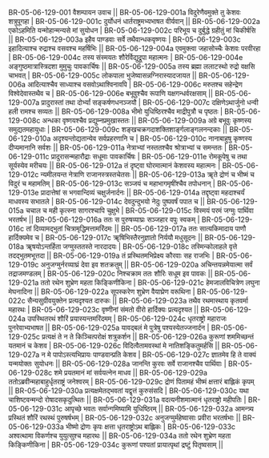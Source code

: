 BR-05-06-129-001  	वैशम्पायन उवाच ||
BR-05-06-129-001a	विदुरेणैवमुक्ते तु केशवः शत्रुपूगहा |
BR-05-06-129-001c	दुर्योधनं धार्तराष्ट्रमभ्यभाषत वीर्यवान् ||
BR-05-06-129-002a	एकोऽहमिति यन्मोहान्मन्यसे मां सुयोधन |
BR-05-06-129-002c	परिभूय च दुर्बुद्धे ग्रहीतुं मां चिकीर्षसि ||
BR-05-06-129-003a	इहैव पाण्डवाः सर्वे तथैवान्धकवृष्णयः |
BR-05-06-129-003c	इहादित्याश्च रुद्राश्च वसवश्च महर्षिभिः ||
BR-05-06-129-004a	एवमुक्त्वा जहासोच्चैः केशवः परवीरहा |
BR-05-06-129-004c	तस्य संस्मयतः शौरेर्विद्युद्रूपा महात्मनः |
BR-05-06-129-004e 	अङ्गुष्ठमात्रास्त्रिदशा मुमुचुः पावकार्चिषः ||
BR-05-06-129-005a	तस्य ब्रह्मा ललाटस्थो रुद्रो वक्षसि चाभवत् |
BR-05-06-129-005c	लोकपाला भुजेष्वासन्नग्निरास्यादजायत ||
BR-05-06-129-006a	आदित्याश्चैव साध्याश्च वसवोऽथाश्विनावपि |
BR-05-06-129-006c	मरुतश्च सहेन्द्रेण विश्वेदेवास्तथैव च |
BR-05-06-129-006e 	बभूवुश्चैव रूपाणि यक्षगन्धर्वरक्षसाम् ||
BR-05-06-129-007a	प्रादुरास्तां तथा दोर्भ्यां सङ्कर्षणधनञ्जयौ |
BR-05-06-129-007c	दक्षिणेऽथार्जुनो धन्वी हली रामश्च सव्यतः ||
BR-05-06-129-008a	भीमो युधिष्ठिरश्चैव माद्रीपुत्रौ च पृष्ठतः |
BR-05-06-129-008c	अन्धका वृष्णयश्चैव प्रद्युम्नप्रमुखास्ततः ||
BR-05-06-129-009a	अग्रे बभूवुः कृष्णस्य समुद्यतमहायुधाः |
BR-05-06-129-009c	शङ्खचक्रगदाशक्तिशार्ङ्गलाङ्गलनन्दकाः ||
BR-05-06-129-010a	अदृश्यन्तोद्यतान्येव सर्वप्रहरणानि च |
BR-05-06-129-010c	नानाबाहुषु कृष्णस्य दीप्यमानानि सर्वशः ||
BR-05-06-129-011a	नेत्राभ्यां नस्ततश्चैव श्रोत्राभ्यां च समन्ततः |
BR-05-06-129-011c	प्रादुरासन्महारौद्राः सधूमाः पावकार्चिषः |
BR-05-06-129-011e 	रोमकूपेषु च तथा सूर्यस्येव मरीचयः ||
BR-05-06-129-012a	तं दृष्ट्वा घोरमात्मानं केशवस्य महात्मनः |
BR-05-06-129-012c	न्यमीलयन्त नेत्राणि राजानस्त्रस्तचेतसः ||
BR-05-06-129-013a	ॠते द्रोणं च भीष्मं च विदुरं च महामतिम् |
BR-05-06-129-013c	सञ्जयं च महाभागमृषींश्चैव तपोधनान् |
BR-05-06-129-013e 	प्रादात्तेषां स भगवान्दिव्यं चक्षुर्जनार्दनः ||
BR-05-06-129-014a	तद्दृष्ट्वा महदाश्चर्यं माधवस्य सभातले |
BR-05-06-129-014c	देवदुन्दुभयो नेदुः पुष्पवर्षं पपात च ||
BR-05-06-129-015a	चचाल च मही कृत्स्ना सागरश्चापि चुक्षुभे |
BR-05-06-129-015c	विस्मयं परमं जग्मुः पार्थिवा भरतर्षभ ||
BR-05-06-129-016a	ततः स पुरुषव्याघ्रः सञ्जहार वपुः स्वकम् |
BR-05-06-129-016c	तां दिव्यामद्भुतां चित्रामृद्धिमत्तामरिंदमः ||
BR-05-06-129-017a	ततः सात्यकिमादाय पाणौ हार्दिक्यमेव च |
BR-05-06-129-017c	ॠषिभिस्तैरनुज्ञातो निर्ययौ मधुसूदनः ||
BR-05-06-129-018a	ॠषयोऽन्तर्हिता जग्मुस्ततस्ते नारदादयः |
BR-05-06-129-018c	तस्मिन्कोलाहले वृत्ते तदद्भुतमभूत्तदा ||
BR-05-06-129-019a	तं प्रस्थितमभिप्रेक्ष्य कौरवाः सह राजभिः |
BR-05-06-129-019c	अनुजग्मुर्नरव्याघ्रं देवा इव शतक्रतुम् ||
BR-05-06-129-020a	अचिन्तयन्नमेयात्मा सर्वं तद्राजमण्डलम् |
BR-05-06-129-020c	निश्चक्राम ततः शौरिः सधूम इव पावकः ||
BR-05-06-129-021a	ततो रथेन शुभ्रेण महता किङ्किणीकिना |
BR-05-06-129-021c	हेमजालविचित्रेण लघुना मेघनादिना ||
BR-05-06-129-022a	सूपस्करेण शुभ्रेण वैयाघ्रेण वरूथिना |
BR-05-06-129-022c	सैन्यसुग्रीवयुक्तेन प्रत्यदृश्यत दारुकः ||
BR-05-06-129-023a	तथैव रथमास्थाय कृतवर्मा महारथः |
BR-05-06-129-023c	वृष्णीनां संमतो वीरो हार्दिक्यः प्रत्यदृश्यत ||
BR-05-06-129-024a	उपस्थितरथं शौरिं प्रयास्यन्तमरिंदमम् |
BR-05-06-129-024c	धृतराष्ट्रो महाराजः पुनरेवाभ्यभाषत ||
BR-05-06-129-025a	यावद्बलं मे पुत्रेषु पश्यस्येतज्जनार्दन |
BR-05-06-129-025c	प्रत्यक्षं ते न ते किञ्चित्परोक्षं शत्रुकर्शन ||
BR-05-06-129-026a	कुरूणां शममिच्छन्तं यतमानं च केशव |
BR-05-06-129-026c	विदित्वैतामवस्थां मे नातिशङ्कितुमर्हसि ||
BR-05-06-129-027a	न मे पापोऽस्त्यभिप्रायः पाण्डवान्प्रति केशव |
BR-05-06-129-027c	ज्ञातमेव हि ते वाक्यं यन्मयोक्तः सुयोधनः ||
BR-05-06-129-028a	जानन्ति कुरवः सर्वे राजानश्चैव पार्थिवाः |
BR-05-06-129-028c	शमे प्रयतमानं मां सर्वयत्नेन माधव ||
BR-05-06-129-029a	ततोऽब्रवीन्महाबाहुर्धृतराष्ट्रं जनेश्वरम् |
BR-05-06-129-029c	द्रोणं पितामहं भीष्मं क्षत्तारं बाह्लिकं कृपम् ||
BR-05-06-129-030a	प्रत्यक्षमेतद्भवतां यद्वृत्तं कुरुसंसदि |
BR-05-06-129-030c	यथा चाशिष्टवन्मन्दो रोषादसकृदुत्थितः ||
BR-05-06-129-031a	वदत्यनीशमात्मानं धृतराष्ट्रो महीपतिः |
BR-05-06-129-031c	आपृच्छे भवतः सर्वान्गमिष्यामि युधिष्ठिरम् ||
BR-05-06-129-032a	आमन्त्र्य प्रस्थितं शौरिं रथस्थं पुरुषर्षभम् |
BR-05-06-129-032c	अनुजग्मुर्महेष्वासाः प्रवीरा भरतर्षभाः ||
BR-05-06-129-033a	भीष्मो द्रोणः कृपः क्षत्ता धृतराष्ट्रोऽथ बाह्लिकः |
BR-05-06-129-033c	अश्वत्थामा विकर्णश्च युयुत्सुश्च महारथः ||
BR-05-06-129-034a	ततो रथेन शुभ्रेण महता किङ्किणीकिना |
BR-05-06-129-034c	कुरूणां पश्यतां प्रायात्पृथां द्रष्टुं पितृष्वसाम् ||
